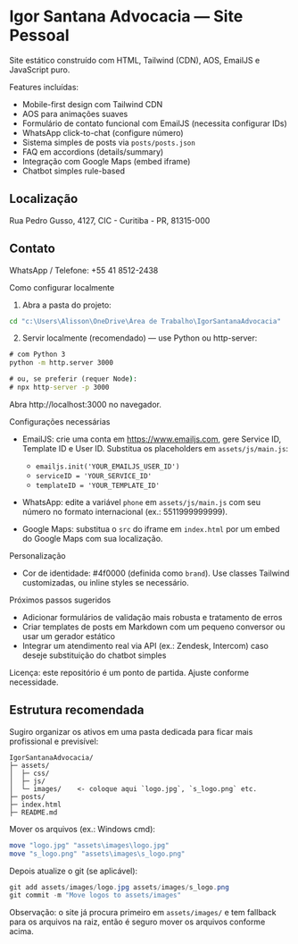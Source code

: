 # Igor Santana Advocacia — Site Pessoal

Site estático construído com HTML, Tailwind (CDN), AOS, EmailJS e JavaScript puro.

Features incluídas:
- Mobile-first design com Tailwind CDN
- AOS para animações suaves
- Formulário de contato funcional com EmailJS (necessita configurar IDs)
- WhatsApp click-to-chat (configure número)
- Sistema simples de posts via `posts/posts.json`
- FAQ em accordions (details/summary)
- Integração com Google Maps (embed iframe)
- Chatbot simples rule-based


Localização
----------

Rua Pedro Gusso, 4127, CIC - Curitiba - PR, 81315-000

Contato
-------

WhatsApp / Telefone: +55 41 8512-2438

Como configurar localmente
1. Abra a pasta do projeto:

```cmd
cd "c:\Users\Alisson\OneDrive\Área de Trabalho\IgorSantanaAdvocacia"
```

2. Servir localmente (recomendado) — use Python ou http-server:

```cmd
# com Python 3
python -m http.server 3000

# ou, se preferir (requer Node):
# npx http-server -p 3000
```

Abra http://localhost:3000 no navegador.

Configurações necessárias
- EmailJS: crie uma conta em https://www.emailjs.com, gere Service ID, Template ID e User ID. Substitua os placeholders em `assets/js/main.js`:
  - `emailjs.init('YOUR_EMAILJS_USER_ID')`
  - `serviceID = 'YOUR_SERVICE_ID'`
  - `templateID = 'YOUR_TEMPLATE_ID'`

- WhatsApp: edite a variável `phone` em `assets/js/main.js` com seu número no formato internacional (ex.: 5511999999999).

- Google Maps: substitua o `src` do iframe em `index.html` por um embed do Google Maps com sua localização.

Personalização
- Cor de identidade: #4f0000 (definida como `brand`). Use classes Tailwind customizadas, ou inline styles se necessário.

Próximos passos sugeridos
- Adicionar formulários de validação mais robusta e tratamento de erros
- Criar templates de posts em Markdown com um pequeno conversor ou usar um gerador estático
- Integrar um atendimento real via API (ex.: Zendesk, Intercom) caso deseje substituição do chatbot simples

Licença: este repositório é um ponto de partida. Ajuste conforme necessidade.

## Estrutura recomendada

Sugiro organizar os ativos em uma pasta dedicada para ficar mais profissional e previsível:

```text
IgorSantanaAdvocacia/
├─ assets/
│  ├─ css/
│  ├─ js/
│  └─ images/    <- coloque aqui `logo.jpg`, `s_logo.png` etc.
├─ posts/
├─ index.html
├─ README.md
```

Mover os arquivos (ex.: Windows cmd):

```powershell
move "logo.jpg" "assets\images\logo.jpg"
move "s_logo.png" "assets\images\s_logo.png"
```

Depois atualize o git (se aplicável):

```powershell
git add assets/images/logo.jpg assets/images/s_logo.png
git commit -m "Move logos to assets/images"
```

Observação: o site já procura primeiro em `assets/images/` e tem fallback para os arquivos na raiz, então é seguro mover os arquivos conforme acima.
